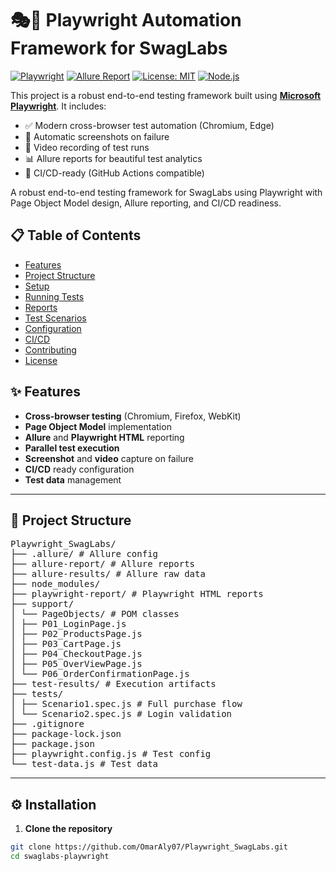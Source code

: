 # 🎭🚀 Playwright Automation Framework for SwagLabs

[![Playwright](https://img.shields.io/badge/tested%20with-Playwright-45ba63?logo=playwright)](https://playwright.dev/)
[![Allure Report](https://img.shields.io/badge/report-Allure-1f75cb?logo=allure)](https://docs.qameta.io/allure/)
[![License: MIT](https://img.shields.io/badge/license-MIT-blue.svg)](LICENSE)
[![Node.js](https://img.shields.io/badge/node->=18.0.0-brightgreen)](https://nodejs.org/)

This project is a robust end-to-end testing framework built using **[Microsoft Playwright](https://playwright.dev/)**. It includes:

- ✅ Modern cross-browser test automation (Chromium, Edge)
- 📸 Automatic screenshots on failure
- 🎥 Video recording of test runs
- 📊 Allure reports for beautiful test analytics
- 🔁 CI/CD-ready (GitHub Actions compatible)

A robust end-to-end testing framework for SwagLabs using Playwright with Page Object Model design, Allure reporting, and CI/CD readiness.

## 📋 Table of Contents
- [Features](#-features)
- [Project Structure](#-project-structure)
- [Setup](#-setup)
- [Running Tests](#-running-tests)
- [Reports](#-reports)
- [Test Scenarios](#-test-scenarios)
- [Configuration](#-configuration)
- [CI/CD](#-cicd)
- [Contributing](#-contributing)
- [License](#-license)

## ✨ Features

- **Cross-browser testing** (Chromium, Firefox, WebKit)
- **Page Object Model** implementation
- **Allure** and **Playwright HTML** reporting
- **Parallel test execution**
- **Screenshot** and **video** capture on failure
- **CI/CD** ready configuration
- **Test data** management

---
## 📂 Project Structure
<pre>
Playwright_SwagLabs/
├── .allure/ # Allure config
├── allure-report/ # Allure reports
├── allure-results/ # Allure raw data
├── node_modules/
├── playwright-report/ # Playwright HTML reports
├── support/
│ └── PageObjects/ # POM classes
│ ├── P01_LoginPage.js
│ ├── P02_ProductsPage.js
│ ├── P03_CartPage.js
│ ├── P04_CheckoutPage.js
│ ├── P05_OverViewPage.js
│ └── P06_OrderConfirmationPage.js
├── test-results/ # Execution artifacts
├── tests/
│ ├── Scenario1.spec.js # Full purchase flow
│ └── Scenario2.spec.js # Login validation
├── .gitignore
├── package-lock.json
├── package.json
├── playwright.config.js # Test config
└── test-data.js # Test data
</pre>
---
## ⚙️ Installation

1. **Clone the repository**
```bash
git clone https://github.com/OmarAly07/Playwright_SwagLabs.git
cd swaglabs-playwright
